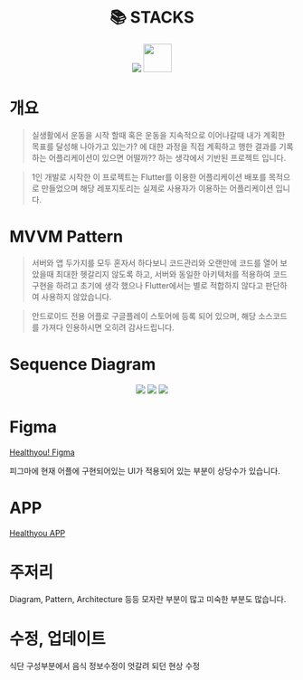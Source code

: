 <div align=center><h1>📚 STACKS</h1></div>  

<div align="center">
  <img src="https://img.shields.io/badge/flutter-02569B?style=for-the-badge&logo=flutter&logoColor=white">
  <img src="https://github.com/rkdalsdl98/healthyou-app/assets/77562358/a2f4646e-aed2-4eb3-a307-7afb35ebcb44" width="50">
</div>

# 개요  

>실생활에서 운동을 시작 할때 혹은 운동을 지속적으로 이어나갈때 내가 계획한 목표를 달성해 나아가고 있는가? 에 대한 과정을 직접 계획하고 행한 결과를 기록하는 어플리케이션이 있으면 어떨까?? 하는 생각에서 기반된 프로젝트 입니다.  
    
>1인 개발로 시작한 이 프로젝트는 Flutter를 이용한 어플리케이션 배포를 목적으로 만들었으며 해당 레포지토리는 실제로 사용자가 이용하는 어플리케이션 입니다.

# MVVM Pattern  
  
>서버와 앱 두가지를 모두 혼자서 하다보니 코드관리와 오랜만에 코드를 열어 보았을때 최대한 헷갈리지 않도록 하고, 서버와 동일한 아키텍처를 적용하여 코드 구현을 하려고 초기에 생각 했으나 Flutter에서는 별로 적합하지 않다고 판단하여 사용하지 않았습니다.  

>안드로이드 전용 어플로 구글플레이 스토어에 등록 되어 있으며, 해당 소스코드를 가져다 인용하시면 오히려 감사드립니다.   

# Sequence Diagram  

<div align="center">
  <img src="https://github.com/rkdalsdl98/healthyou-server/assets/77562358/bae23c1a-1e96-40f4-82e6-5ffbf6f41140">
  <img src="https://github.com/rkdalsdl98/healthyou-server/assets/77562358/333640b0-62f6-4fbb-8efb-d2c69f19629d">
  <img src="https://github.com/rkdalsdl98/healthyou-server/assets/77562358/a4165bff-47d3-4849-ae53-9b28bbccc040">
</div>

# Figma  

[Healthyou! Figma](https://www.figma.com/file/5P0mcLR7LmEWwI0lT2kEmt/Heathyou?type=design&node-id=1-2&mode=design&t=GsyzifDPLn7kGGrf-0)  

피그마에 현재 어플에 구현되어있는 UI가 적용되어 있는 부분이 상당수가 있습니다.

# APP  
[Healthyou APP](https://play.google.com/store/apps/details?id=com.hsy.healthyou) 

# 주저리  

Diagram, Pattern, Architecture 등등 모자란 부분이 많고 미숙한 부분도 많습니다.  

# 수정, 업데이트  

식단 구성부분에서 음식 정보수정이 엇갈려 되던 현상 수정  